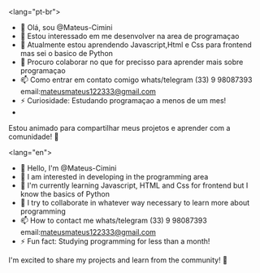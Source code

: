 <lang="pt-br">
- 👋 Olá, sou @Mateus-Cimini
- 👀 Estou interessado em me desenvolver na area de programaçao
- 🌱 Atualmente estou aprendendo Javascript,Html e Css para frontend mas sei o basico de Python
- 💞️ Procuro colaborar no que for precisso para aprender mais sobre programaçao
- 📫 Como entrar em contato comigo whats/telegram (33) 9 98087393 email:mateusmateus122333@gmail.com
- ⚡ Curiosidade: Estudando programaçao a menos de um mes!
- 
Estou animado para compartilhar meus projetos e aprender com a comunidade! 🚀

  <lang="en">
- 👋 Hello, I'm @Mateus-Cimini
- 👀 I am interested in developing in the programming area
- 🌱 I'm currently learning Javascript, HTML and Css for frontend but I know the basics of Python
- 💞️ I try to collaborate in whatever way necessary to learn more about programming
- 📫 How to contact me whats/telegram (33) 9 98087393 email:mateusmateus122333@gmail.com
- ⚡ Fun fact: Studying programming for less than a month!

I'm excited to share my projects and learn from the community! 🚀

